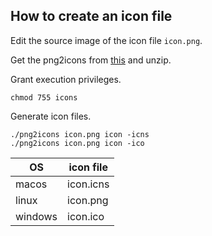 
## How to create an icon file

Edit the source image of the icon file `icon.png`.

Get the png2icons from [this](https://github.com/idesis-gmbh/png2icons/releases) and unzip.

Grant execution privileges.

```
chmod 755 icons
```


Generate icon files.

```
./png2icons icon.png icon -icns
./png2icons icon.png icon -ico
```

| OS      | icon file |
|---------|-----------|
| macos   | icon.icns |
| linux   | icon.png  |
| windows | icon.ico  |

